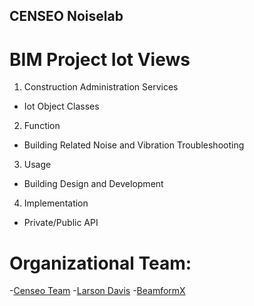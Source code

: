 ## CENSEO Noiselab
# BIM Project Iot Views
1. Construction Administration Services
- Iot Object Classes 
2. Function
- Building Related Noise and Vibration Troubleshooting
3. Usage
- Building Design and Development 

4. Implementation
- Private/Public API 

# Organizational Team:

-[Censeo Team](https://www.censeo.design)
-[Larson Davis](http://www.larsondavis.com/Products/NoiseMonitoringSystems)
-[BeamformX](https://www.optinav.com/beamformx-aeroacoustic-detector)


